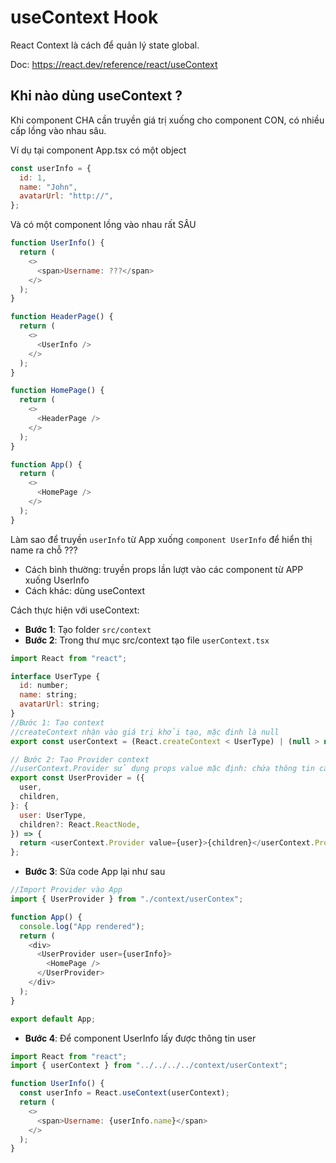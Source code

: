 # useContext Hook

React Context là cách để quản lý state global.

Doc: <https://react.dev/reference/react/useContext>

## Khi nào dùng useContext ?

Khi component CHA cần truyền giá trị xuống cho component CON, có nhiều cấp lồng vào nhau sâu.

Ví dụ tại component App.tsx có một object

```js
const userInfo = {
  id: 1,
  name: "John",
  avatarUrl: "http://",
};
```

Và có một component lồng vào nhau rất SÂU

```js
function UserInfo() {
  return (
    <>
      <span>Username: ???</span>
    </>
  );
}

function HeaderPage() {
  return (
    <>
      <UserInfo />
    </>
  );
}

function HomePage() {
  return (
    <>
      <HeaderPage />
    </>
  );
}

function App() {
  return (
    <>
      <HomePage />
    </>
  );
}
```

Làm sao để truyền `userInfo` từ App xuống `component UserInfo` để hiển thị name ra chỗ ???

- Cách bình thường: truyền props lần lượt vào các component từ APP xuống UserInfo
- Cách khác: dùng useContext

Cách thực hiện với useContext:

- **Bước 1**: Tạo folder `src/context`
- **Bước 2**: Trong thư mục src/context tạo file `userContext.tsx`

```js
import React from "react";

interface UserType {
  id: number;
  name: string;
  avatarUrl: string;
}
//Bước 1: Tạo context
//createContext nhận vào giá trị khởi tạo, mặc đinh là null
export const userContext = (React.createContext < UserType) | (null > null);

// Bước 2: Tạo Provider context
//userContext.Provider sử dụng props value mặc định: chứa thông tin cần truyền xuống children
export const UserProvider = ({
  user,
  children,
}: {
  user: UserType,
  children?: React.ReactNode,
}) => {
  return <userContext.Provider value={user}>{children}</userContext.Provider>;
};
```

- **Bước 3**: Sửa code App lại như sau

```js
//Import Provider vào App
import { UserProvider } from "./context/userContex";

function App() {
  console.log("App rendered");
  return (
    <div>
      <UserProvider user={userInfo}>
        <HomePage />
      </UserProvider>
    </div>
  );
}

export default App;
```

- **Bước 4**: Để component UserInfo lấy được thông tin user

```js
import React from "react";
import { userContext } from "../../../../context/userContext";

function UserInfo() {
  const userInfo = React.useContext(userContext);
  return (
    <>
      <span>Username: {userInfo.name}</span>
    </>
  );
}
```
